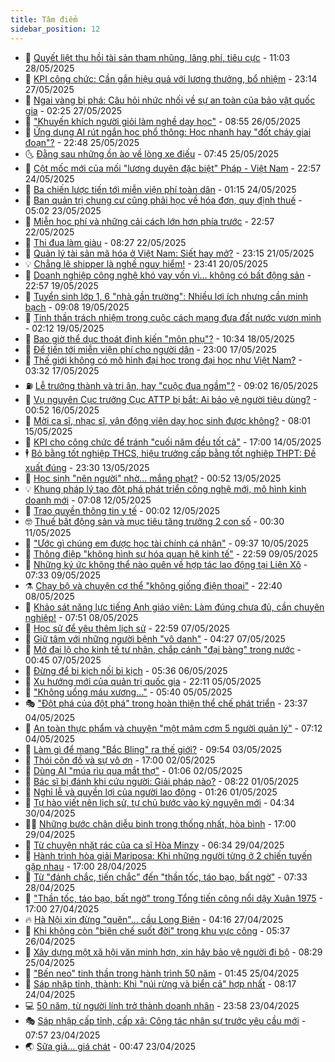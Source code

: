 ```yaml
---
title: Tâm điểm
sidebar_position: 12
---
```


<!-- dantri-tam-diem:START -->
- 🚦 [Quyết liệt thu hồi tài sản tham nhũng, lãng phí, tiêu cực](https://dantri.com.vn/tam-diem/quyet-liet-thu-hoi-tai-san-tham-nhung-lang-phi-tieu-cuc-20250528180251016.htm) - 11:03 28/05/2025
- 🫶 [KPI công chức: Cần gắn hiệu quả với lương thưởng, bổ nhiệm](https://dantri.com.vn/tam-diem/kpi-cong-chuc-can-gan-hieu-qua-voi-luong-thuong-bo-nhiem-20250528061418423.htm) - 23:14 27/05/2025
- 🦏 [Ngai vàng bị phá: Câu hỏi nhức nhối về sự an toàn của bảo vật quốc gia](https://dantri.com.vn/tam-diem/ngai-vang-bi-pha-cau-hoi-nhuc-nhoi-ve-su-an-toan-cua-bao-vat-quoc-gia-20250526154008838.htm) - 02:25 27/05/2025
- 🧰 [&quot;Khuyến khích người giỏi làm nghề dạy học&quot;](https://dantri.com.vn/tam-diem/khuyen-khich-nguoi-gioi-lam-nghe-day-hoc-20250526154216881.htm) - 08:55 26/05/2025
- 🙉 [Ứng dụng AI rút ngắn học phổ thông: Học nhanh hay &quot;đốt cháy giai đoạn&quot;?](https://dantri.com.vn/tam-diem/ung-dung-ai-rut-ngan-hoc-pho-thong-hoc-nhanh-hay-dot-chay-giai-doan-20250525094237436.htm) - 22:48 25/05/2025
- 🌜 [Đằng sau những ồn ào về lòng xe điếu](https://dantri.com.vn/tam-diem/dang-sau-nhung-on-ao-ve-long-xe-dieu-20250521062944983.htm) - 07:45 25/05/2025
- 🤔 [Cột mốc mới của mối &quot;lương duyên đặc biệt&quot; Pháp - Việt Nam](https://dantri.com.vn/tam-diem/cot-moc-moi-cua-moi-luong-duyen-dac-biet-phap-viet-nam-20250524161913403.htm) - 22:57 24/05/2025
- 🤩 [Ba chiến lược tiến tới miễn viện phí toàn dân](https://dantri.com.vn/tam-diem/ba-chien-luoc-tien-toi-mien-vien-phi-toan-dan-20250524080403224.htm) - 01:15 24/05/2025
- 🦅 [Ban quản trị chung cư cũng phải học về hóa đơn, quy định thuế](https://dantri.com.vn/tam-diem/ban-quan-tri-chung-cu-cung-phai-hoc-ve-hoa-don-quy-dinh-thue-20250522223528500.htm) - 05:02 23/05/2025
- 💫 [Miễn học phí và những cải cách lớn hơn phía trước](https://dantri.com.vn/tam-diem/mien-hoc-phi-va-nhung-cai-cach-lon-hon-phia-truoc-20250522224937993.htm) - 22:57 22/05/2025
- 🤗 [Thi đua làm giàu](https://dantri.com.vn/tam-diem/thi-dua-lam-giau-20250522144824843.htm) - 08:27 22/05/2025
- 🫶 [Quản lý tài sản mã hóa ở Việt Nam: Siết hay mở?](https://dantri.com.vn/tam-diem/quan-ly-tai-san-ma-hoa-o-viet-nam-siet-hay-mo-20250521173933074.htm) - 23:15 21/05/2025
- 💡 [Chẳng lẽ shipper là nghề nguy hiểm!](https://dantri.com.vn/tam-diem/chang-le-shipper-la-nghe-nguy-hiem-20250521062430315.htm) - 23:41 20/05/2025
- 🌮 [Doanh nghiệp công nghệ khó vay vốn vì… không có bất động sản](https://dantri.com.vn/tam-diem/doanh-nghiep-cong-nghe-kho-vay-von-vi-khong-co-bat-dong-san-20250520055744754.htm) - 22:57 19/05/2025
- 🌊 [Tuyển sinh lớp 1, 6 &quot;nhà gần trường&quot;: Nhiều lợi ích nhưng cần minh bạch](https://dantri.com.vn/tam-diem/tuyen-sinh-lop-1-6-nha-gan-truong-nhieu-loi-ich-nhung-can-minh-bach-20250519151340878.htm) - 09:08 19/05/2025
- 👹 [Tinh thần trách nhiệm trong cuộc cách mạng đưa đất nước vươn mình](https://dantri.com.vn/tam-diem/tinh-than-trach-nhiem-trong-cuoc-cach-mang-dua-dat-nuoc-vuon-minh-20250518174609653.htm) - 02:12 19/05/2025
- 🤩 [Bao giờ thể dục thoát định kiến &quot;môn phụ&quot;?](https://dantri.com.vn/tam-diem/bao-gio-the-duc-thoat-dinh-kien-mon-phu-20250518164526598.htm) - 10:34 18/05/2025
- 💄 [Để tiến tới miễn viện phí cho người dân](https://dantri.com.vn/tam-diem/de-tien-toi-mien-vien-phi-cho-nguoi-dan-20250517235659712.htm) - 23:00 17/05/2025
- 🦣 [Thế giới không có mô hình đại học trong đại học như Việt Nam?](https://dantri.com.vn/tam-diem/the-gioi-khong-co-mo-hinh-dai-hoc-trong-dai-hoc-nhu-viet-nam-20250517103127289.htm) - 03:32 17/05/2025
- ⛽️ [Lễ trưởng thành và tri ân, hay &quot;cuộc đua ngầm&quot;?](https://dantri.com.vn/tam-diem/le-truong-thanh-va-tri-an-hay-cuoc-dua-ngam-20250516152006045.htm) - 09:02 16/05/2025
- 🌁 [Vụ nguyên Cục trưởng Cục ATTP bị bắt: Ai bảo vệ người tiêu dùng?](https://dantri.com.vn/tam-diem/vu-nguyen-cuc-truong-cuc-attp-bi-bat-ai-bao-ve-nguoi-tieu-dung-20250516074312302.htm) - 00:52 16/05/2025
- 🥳 [Mời ca sĩ, nhạc sĩ, vận động viên dạy học sinh được không?](https://dantri.com.vn/tam-diem/moi-ca-si-nhac-si-van-dong-vien-day-hoc-sinh-duoc-khong-20250514222804766.htm) - 08:01 15/05/2025
- 🧐 [KPI cho công chức để tránh &quot;cuối năm đều tốt cả&quot;](https://dantri.com.vn/tam-diem/kpi-cho-cong-chuc-de-tranh-cuoi-nam-deu-tot-ca-20250514220654018.htm) - 17:00 14/05/2025
- 🕴 [Bỏ bằng tốt nghiệp THCS, hiệu trưởng cấp bằng tốt nghiệp THPT: Đề xuất đúng](https://dantri.com.vn/tam-diem/bo-bang-tot-nghiep-thcs-hieu-truong-cap-bang-tot-nghiep-thpt-de-xuat-dung-20250513203240093.htm) - 23:30 13/05/2025
- 🥳 [Học sinh &quot;nên người&quot; nhờ... mắng phạt?](https://dantri.com.vn/tam-diem/hoc-sinh-nen-nguoi-nho-mang-phat-20250513074503428.htm) - 00:52 13/05/2025
- 💡 [Khung pháp lý tạo đột phá phát triển công nghệ mới, mô hình kinh doanh mới](https://dantri.com.vn/tam-diem/khung-phap-ly-tao-dot-pha-phat-trien-cong-nghe-moi-mo-hinh-kinh-doanh-moi-20250512140506402.htm) - 07:08 12/05/2025
- 🦣 [Trao quyền thông tin y tế](https://dantri.com.vn/tam-diem/trao-quyen-thong-tin-y-te-20250512045059857.htm) - 00:02 12/05/2025
- 🤓 [Thuế bất động sản và mục tiêu tăng trưởng 2 con số](https://dantri.com.vn/tam-diem/thue-bat-dong-san-va-muc-tieu-tang-truong-2-con-so-20250510144432455.htm) - 00:30 11/05/2025
- 🤭 [&quot;Ước gì chúng em được học tài chính cá nhân&quot;](https://dantri.com.vn/tam-diem/uoc-gi-chung-em-duoc-hoc-tai-chinh-ca-nhan-20250509221454135.htm) - 09:37 10/05/2025
- 🌮 [Thông điệp &quot;không hình sự hóa quan hệ kinh tế&quot;](https://dantri.com.vn/tam-diem/thong-diep-khong-hinh-su-hoa-quan-he-kinh-te-20250508135036290.htm) - 22:59 09/05/2025
- 🗽 [Những ký ức không thể nào quên về hợp tác lao động tại Liên Xô](https://dantri.com.vn/tam-diem/nhung-ky-uc-khong-the-nao-quen-ve-hop-tac-lao-dong-tai-lien-xo-20250509143304393.htm) - 07:33 09/05/2025
- ⚗️ [Chạy bộ và chuyện cơ thể &quot;không giống điện thoại&quot;](https://dantri.com.vn/tam-diem/chay-bo-va-chuyen-co-the-khong-giong-dien-thoai-20250508102445651.htm) - 22:40 08/05/2025
- 🥰 [Khảo sát năng lực tiếng Anh giáo viên: Làm đúng chưa đủ, cần chuyên nghiệp!](https://dantri.com.vn/tam-diem/khao-sat-nang-luc-tieng-anh-giao-vien-lam-dung-chua-du-can-chuyen-nghiep-20250507195644601.htm) - 07:51 08/05/2025
- 🚀 [Học sử để yêu thêm lịch sử](https://dantri.com.vn/tam-diem/hoc-su-de-yeu-them-lich-su-20250508055924988.htm) - 22:59 07/05/2025
- 🎊 [Giữ tâm với những người bệnh &quot;vô danh&quot;](https://dantri.com.vn/tam-diem/giu-tam-voi-nhung-nguoi-benh-vo-danh-20250507084141996.htm) - 04:27 07/05/2025
- 🦣 [Mở đại lộ cho kinh tế tư nhân, chắp cánh &quot;đại bàng&quot; trong nước](https://dantri.com.vn/tam-diem/mo-dai-lo-cho-kinh-te-tu-nhan-chap-canh-dai-bang-trong-nuoc-20250507074437755.htm) - 00:45 07/05/2025
- 🎃 [Đừng để bi kịch nối bi kịch](https://dantri.com.vn/tam-diem/dung-de-bi-kich-noi-bi-kich-20250506100046252.htm) - 05:36 06/05/2025
- 💂 [Xu hướng mới của quản trị quốc gia](https://dantri.com.vn/tam-diem/xu-huong-moi-cua-quan-tri-quoc-gia-20250506051110171.htm) - 22:11 05/05/2025
- 🦒 [&quot;Không uổng máu xương...&quot;](https://dantri.com.vn/tam-diem/khong-uong-mau-xuong-20250505124014749.htm) - 05:40 05/05/2025
- 🎭 [&quot;Đột phá của đột phá&quot; trong hoàn thiện thể chế phát triển](https://dantri.com.vn/tam-diem/dot-pha-cua-dot-pha-trong-hoan-thien-the-che-phat-trien-20250504122558713.htm) - 23:37 04/05/2025
- 📝 [An toàn thực phẩm và chuyện &quot;một mâm cơm 5 người quản lý&quot;](https://dantri.com.vn/tam-diem/an-toan-thuc-pham-va-chuyen-mot-mam-com-5-nguoi-quan-ly-20250504123357815.htm) - 07:12 04/05/2025
- 🦄 [Làm gì để mang &quot;Bắc Bling&quot; ra thế giới?](https://dantri.com.vn/tam-diem/lam-gi-de-mang-bac-bling-ra-the-gioi-20250502171614835.htm) - 09:54 03/05/2025
- 🚀 [Thói côn đồ và sự vô ơn](https://dantri.com.vn/tam-diem/thoi-con-do-va-su-vo-on-20250502234536353.htm) - 17:00 02/05/2025
- 💂 [Dùng AI &quot;múa rìu qua mắt thợ&quot;](https://dantri.com.vn/tam-diem/dung-ai-mua-riu-qua-mat-tho-20250502070321846.htm) - 01:06 02/05/2025
- 👀 [Bác sĩ bị đánh khi cứu người: Giải pháp nào?](https://dantri.com.vn/tam-diem/bac-si-bi-danh-khi-cuu-nguoi-giai-phap-nao-20250430232749751.htm) - 08:22 01/05/2025
- 🚦 [Nghỉ lễ và quyền lợi của người lao động](https://dantri.com.vn/tam-diem/nghi-le-va-quyen-loi-cua-nguoi-lao-dong-20250501072603860.htm) - 01:26 01/05/2025
- 💃 [Tự hào viết nên lịch sử, tự chủ bước vào kỷ nguyên mới](https://dantri.com.vn/tam-diem/tu-hao-viet-nen-lich-su-tu-chu-buoc-vao-ky-nguyen-moi-20250429203639658.htm) - 04:34 30/04/2025
- 🧑‍💻 [Những bước chân diễu binh trong thống nhất, hòa bình](https://dantri.com.vn/tam-diem/nhung-buoc-chan-dieu-binh-trong-thong-nhat-hoa-binh-20250428133009395.htm) - 17:00 29/04/2025
- 🥰 [Từ chuyện nhặt rác của ca sĩ Hòa Minzy](https://dantri.com.vn/tam-diem/tu-chuyen-nhat-rac-cua-ca-si-hoa-minzy-20250429130925557.htm) - 06:34 29/04/2025
- 🥳 [Hành trình hòa giải Mariposa: Khi những người từng ở 2 chiến tuyến gặp nhau](https://dantri.com.vn/tam-diem/hanh-trinh-hoa-giai-mariposa-khi-nhung-nguoi-tung-o-2-chien-tuyen-gap-nhau-20250428150523612.htm) - 17:00 28/04/2025
- 🥳 [Từ &quot;đánh chắc, tiến chắc&quot; đến &quot;thần tốc, táo bạo, bất ngờ&quot;](https://dantri.com.vn/tam-diem/tu-danh-chac-tien-chac-den-than-toc-tao-bao-bat-ngo-20250428143210639.htm) - 07:33 28/04/2025
- 🎉 [&quot;Thần tốc, táo bạo, bất ngờ&quot; trong Tổng tiến công nổi dậy Xuân 1975](https://dantri.com.vn/tam-diem/than-toc-tao-bao-bat-ngo-trong-tong-tien-cong-noi-day-xuan-1975-20250427235847869.htm) - 17:00 27/04/2025
- 🔥 [Hà Nội xin đừng &quot;quên&quot;… cầu Long Biên](https://dantri.com.vn/tam-diem/ha-noi-xin-dung-quen-cau-long-bien-20250427111637769.htm) - 04:16 27/04/2025
- 🥸 [Khi không còn &quot;biên chế suốt đời&quot; trong khu vực công](https://dantri.com.vn/tam-diem/khi-khong-con-bien-che-suot-doi-trong-khu-vuc-cong-20250426123620748.htm) - 05:37 26/04/2025
- 💯 [Xây dựng một xã hội văn minh hơn, xin hãy bảo vệ người đi bộ](https://dantri.com.vn/tam-diem/xay-dung-mot-xa-hoi-van-minh-hon-xin-hay-bao-ve-nguoi-di-bo-20250425152915772.htm) - 08:29 25/04/2025
- 🦏 [&quot;Bến neo&quot; tinh thần trong hành trình 50 năm](https://dantri.com.vn/tam-diem/ben-neo-tinh-than-trong-hanh-trinh-50-nam-20250424200002143.htm) - 01:45 25/04/2025
- 👹 [Sáp nhập tỉnh, thành: Khi &quot;núi rừng và biển cả&quot; hợp nhất](https://dantri.com.vn/tam-diem/sap-nhap-tinh-thanh-khi-nui-rung-va-bien-ca-hop-nhat-20250424151729238.htm) - 08:17 24/04/2025
- 💻 [50 năm, từ người lính trở thành doanh nhân](https://dantri.com.vn/tam-diem/50-nam-tu-nguoi-linh-tro-thanh-doanh-nhan-20250424061753239.htm) - 23:58 23/04/2025
- 🎭 [Sáp nhập cấp tỉnh, cấp xã: Công tác nhân sự trước yêu cầu mới](https://dantri.com.vn/tam-diem/sap-nhap-cap-tinh-cap-xa-cong-tac-nhan-su-truoc-yeu-cau-moi-20250423074256721.htm) - 07:57 23/04/2025
- 🌏 [Sữa giả… giá chát](https://dantri.com.vn/tam-diem/sua-gia-gia-chat-20250423061852631.htm) - 00:47 23/04/2025<!-- dantri-tam-diem:END -->
